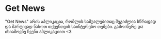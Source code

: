 # Get News

"Get News" არის აპლიკაცია, რომლის საშუალებითაც შეგიძლია სწრაფად და მარტივად ნახოთ თქვენთვის საინტერესო თემები. გამოიწერე და ისიამოვნე ჩვენი აპლიკაციით <3
